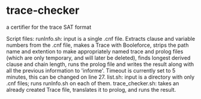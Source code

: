 # trace-checker
a certifier for the trace SAT format

Script files: 
runInfo.sh: input is a single .cnf file. Extracts clause and variable numbers from the .cnf file, makes a Trace with Booleforce, 
    strips the path name and extention to make 
    appropriately named trace and prolog files (which are only temporary, and will later be deleted), finds longest derived clause 
    and chain length, runs the prolog file and writes the result along with all the previous information to 'informe'. 
    Timeout is currently set to 5 minutes, this can be changed on line 27.
list.sh: input is a directory with only .cnf files; runs runInfo.sh on each of them.
trace_checker.sh: takes an already created Trace file, translates it to prolog, and runs the result.